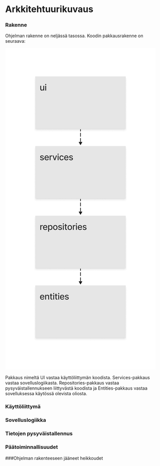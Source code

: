 # Arkkitehtuurikuvaus

### Rakenne

Ohjelman rakenne on neljässä tasossa. Koodin pakkausrakenne on seuraava:

![Pakkausrakenne](./kuvat/pakkauskaavio.png)

Pakkaus nimeltä UI vastaa käyttöliittymän koodista. Services-pakkaus vastaa sovelluslogiikasta. Repositories-pakkaus vastaa pysyväistallennukseen liittyvästä koodista ja Entities-pakkaus vastaa sovelluksessa käytössä olevista oliosta. 

### Käyttöliittymä


### Sovelluslogiikka


### Tietojen pysyväistallennus


### Päätoiminnallisuudet


###Ohjelman rakenteeseen jääneet heikkoudet
